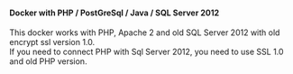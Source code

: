 <h4>Docker with PHP / PostGreSql / Java / SQL Server 2012</h4>
<p>
  This docker works with PHP, Apache 2 and old SQL Server 2012 with old encrypt ssl version 1.0.<br>
  If you need to connect PHP with Sql Server 2012, you need to use SSL 1.0 and old PHP version.
  
</p>
